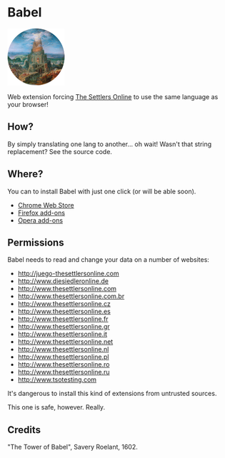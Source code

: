 Babel
=====

![](icon.png)

Web extension forcing [The Settlers Online](http://www.thesettlersonline.com/) to use the same language as your browser!

## How?

By simply translating one lang to another... oh wait! Wasn't that string replacement? See the source code.

## Where?

You can to install Babel with just one click (or will be able soon).

- [Chrome Web Store](https://chrome.google.com/webstore/detail/babel/lnheaccleeofnijkggobiigbojeoekaj)
- [Firefox add-ons](https://addons.mozilla.org/en-US/firefox/addon/babel/)
- [Opera add-ons](https://addons.opera.com/pl/extensions/details/babel/)

## Permissions

Babel needs to read and change your data on a number of websites:

- http://juego-thesettlersonline.com
- http://www.diesiedleronline.de
- http://www.thesettlersonline.com
- http://www.thesettlersonline.com.br
- http://www.thesettlersonline.cz
- http://www.thesettlersonline.es
- http://www.thesettlersonline.fr
- http://www.thesettlersonline.gr
- http://www.thesettlersonline.it
- http://www.thesettlersonline.net
- http://www.thesettlersonline.nl
- http://www.thesettlersonline.pl
- http://www.thesettlersonline.ro
- http://www.thesettlersonline.ru
- http://www.tsotesting.com

It's dangerous to install this kind of extensions from untrusted sources.

This one is safe, however. Really.

## Credits

"The Tower of Babel", Savery Roelant, 1602.
